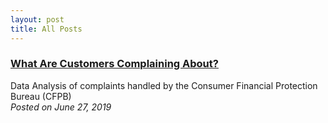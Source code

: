 ```yaml
---
layout: post
title: All Posts
---
```



### [What Are Customers Complaining About?](https://medium.com/@lwj.liuwenjing/what-are-customers-complaining-about-27792dc15151)  
Data Analysis of complaints handled by the Consumer Financial Protection Bureau (CFPB)    
*Posted on June 27, 2019*  
<img scr="https://medium.com/@lwj.liuwenjing/what-are-customers-complaining-about-27792dc15151" width="300">
